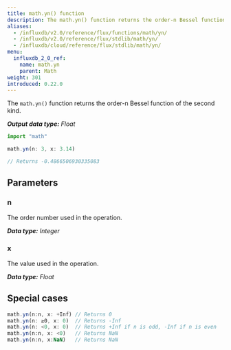 ```yaml
---
title: math.yn() function
description: The math.yn() function returns the order-n Bessel function of the second kind.
aliases:
  - /influxdb/v2.0/reference/flux/functions/math/yn/
  - /influxdb/v2.0/reference/flux/stdlib/math/yn/
  - /influxdb/cloud/reference/flux/stdlib/math/yn/
menu:
  influxdb_2_0_ref:
    name: math.yn
    parent: Math
weight: 301
introduced: 0.22.0
---
```


The `math.yn()` function returns the order-n Bessel function of the second kind.

_**Output data type:** Float_

```js
import "math"

math.yn(n: 3, x: 3.14)

// Returns -0.4866506930335083
```

## Parameters

### n
The order number used in the operation.

_**Data type:** Integer_

### x
The value used in the operation.

_**Data type:** Float_

## Special cases
```js
math.yn(n:n, x: +Inf) // Returns 0
math.yn(n: ≥0, x: 0)  // Returns -Inf
math.yn(n: <0, x: 0)  // Returns +Inf if n is odd, -Inf if n is even
math.yn(n:n, x: <0)   // Returns NaN
math.yn(n:n, x:NaN)   // Returns NaN
```
